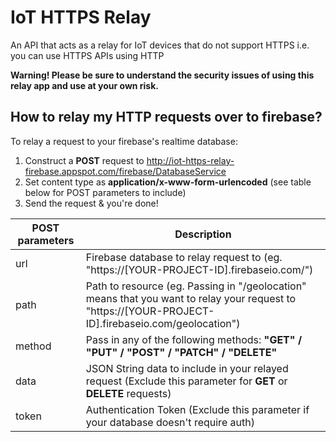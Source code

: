 # IoT HTTPS Relay
An API that acts as a relay for IoT devices that do not support HTTPS i.e. you can use HTTPS APIs using HTTP

**Warning! Please be sure to understand the security issues of using this relay app and use at your own risk.**

## How to relay my HTTP requests over to firebase?

To relay a request to your firebase's realtime database:

1. Construct a **POST** request to http://iot-https-relay-firebase.appspot.com/firebase/DatabaseService
2. Set content type as **application/x-www-form-urlencoded** (see table below for POST parameters to include)
3. Send the request & you're done!

| POST parameters 	| Description                                                                                                                                	|
|-----------------	|--------------------------------------------------------------------------------------------------------------------------------------------	|
| url             	| Firebase database to relay request to (eg. "https://[YOUR-PROJECT-ID].firebaseio.com/")                                                                                                 	|
| path            	| Path to resource  (eg. Passing in "/geolocation" means that you want to relay your request to "https://[YOUR-PROJECT-ID].firebaseio.com/geolocation") 	|
| method          	| Pass in any of the following methods: **"GET" / "PUT" / "POST" / "PATCH" / "DELETE"**                                                                                                           	|
| data            	| JSON String data to include in your relayed request  (Exclude this parameter for **GET** or **DELETE** requests)     	|
| token           	| Authentication Token  (Exclude this parameter if your database doesn't require auth)                      	|
